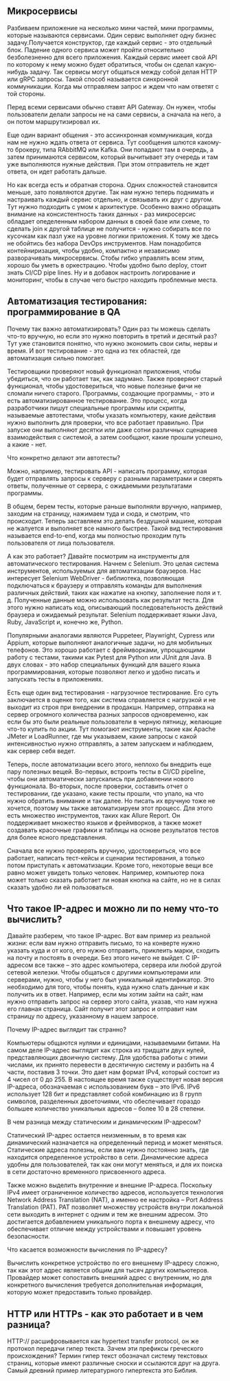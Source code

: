 ## Микросервисы 

Разбиваем приложение на несколько мини частей, мини программы, которые называются сервисами. Один сервис выполняет одну бизнес задачу.Получается конструктор, где каждый сервис - это отдельный блок. Падение одного сервиса может пройти относительно безболезненно для всего приложения. Каждый сервис имеет свой API по которому к нему можно будет обратиться, чтобы он сделал какую-нибудь задачу. Так сервисы могут общаться между собой делая HTTP или gRPC запросы. Такой способ называется синхронной коммуникации. Когда мы отправляем запрос и ждем что нам ответят с той стороны. 

Перед всеми сервисами обычно ставят API Gateway. Он нужен, чтобы пользователи делали запросы не на сами сервисы, а сначала на него, а он потом маршрутизировал их.  

Еще один вариант общения - это ассинхронная коммуникация, когда нам не нужно ждать ответа от сервиса. Тут сообщения шлются какому-то брокеру, типа RAbbitMQ или Kafka. Они попадают там в очередь, а затем принимаются сервисом, который вычитывает эту очередь и там уже выполняются нужные действия. При этом отправитель не ждет ответа, он идет работать дальше. 

Но как всегда есть и обратная сторона. Одних сложностей становится меньше, зато появляются другие. Так нам нужно теперь поднимать и настраивать каждый сервис отдельно, и связывать их друг с другом. Тут нужно подходить с умом к архитектуре. Особенно важно обращать внимание на консистентность таких данных - раз микросерсис обладает опеделенным набором данных в своей базе или схеме, то сделать join к другой таблице не получится - нужно собирать все по кусочкам как пазл уже на уровне логики приложения. К тому же здесь не обойтись без набора DevOps инструментов. Нам понадобится контейниризация, чтобы удобно, компактно и независимо разворачивать микросервисы. Стобы гибко управлять всем этим, хорошо бы уметь в оркестрацию. Чтобы удобно было deploy, стоит знать CI/CD pipe lines. Ну и в добавок настроить логирование и мониторинг, чтобы в случае чего быстро находить проблемные места.


## Автоматизация тестирования: программирование в QA

Почему так важно автоматизировать? Один раз ты можешь сделать что-то вручную, но если это нужно повторить в третий и десятый раз? Тут уже становится понятно, что нужно экономить свои силы, нервы и время. И вот тестирование - это одна из тех областей, где автоматизация сильно помогает.

Тестировщики проверяют новый функционал приложения, чтобы убедиться, что он работает так, как задумано. Также проверяют старый функционал, чтобы удостовериться, что новые полезные фичи не сломали ничего старого. Программы, создающие программы, - это и есть автоматизированное тестирование. Это процесс, когда разработчики пишут специальные программы или скрипты, называемые автотестами, чтобы указать компьютеру, какие действия нужно выполнить для проверки, что все работает правильно. При запуске они выполняют десятки или даже сотни различных сценариев взаимодействия с системой, а затем сообщают, какие прошли успешно, а какие - нет.

Что конкретно делают эти автотесты?

Можно, например, тестировать API - написать программу, которая будет отправлять запросы к серверу с разными параметрами и сверять ответы, полученные от сервера, с ожидаемыми результатами программы.

В общем, берем тесты, которые раньше выполняли вручную, например, заходим на страницу, нажимаем туда и сюда, и смотрим, что происходит. Теперь заставляем это делать бездушной машине, которая не жалуется и выполняет все намного быстрее. Такой вид тестирования называется end-to-end, когда мы полностью проходим путь пользователя от лица пользователя.

А как это работает? Давайте посмотрим на инструменты для автоматического тестирования. Начнем с Selenium. Это целая система инструментов, используемых для автоматизации браузеров. Нас интересует Selenium WebDriver - библиотека, позволяющая подключаться к браузеру и отправлять команды для выполнения различных действий, таких как нажатие на кнопку, заполнение поля и т. д. Полученные данные можно использовать как результат теста. Для этого нужно написать код, описывающий последовательность действий браузера и ожидаемый результат. Selenium поддерживает языки Java, Ruby, JavaScript и, конечно же, Python.

Популярными аналогами являются Puppeteer, Playwright, Cypress или Appium, которые выполняют аналогичные задачи, но для мобильных телефонов. Это хорошо работает с фреймворками, упрощающими работу с тестами, такими как Pytest для Python или JUnit для Java. В двух словах - это набор специальных функций для вашего языка программирования, которые позволяют легко и удобно писать и запускать тесты в приложениях.

Есть еще один вид тестирования - нагрузочное тестирование. Его суть заключается в оценке того, как система справляется с нагрузкой и не выходит из строя при внедрении в продакшн. Например, отправка на сервер огромного количества разных запросов одновременно, как если бы это были реальные пользователи в черную пятницу, желающие что-то купить по акции. Тут помогают инструменты, такие как Apache JMeter и LoadRunner, где мы указываем, какие запросы с какой интенсивностью нужно отправлять, а затем запускаем и наблюдаем, как сервер себя ведет.

Теперь, после автоматизации всего этого, неплохо бы внедрить еще пару полезных вещей. Во-первых, встроить тесты в CI/CD pipeline, чтобы они автоматически запускались при добавлении нового функционала. Во-вторых, после проверки, составить отчет о тестировании, где указано, какие тесты прошли, что упало, на что нужно обратить внимание и так далее. Но писать их вручную тоже не хочется, поэтому мы также автоматизируем этот процесс. Для этого есть множество инструментов, таких как Allure Report. Он поддерживает множество языков и фреймворков, а также может создавать красочные графики и таблицы на основе результатов тестов для более ясного представления.

Сначала все нужно проверять вручную, удостовериться, что все работает, написать тест-кейсы и сценарии тестирования, а только потом приступать к автоматизации. Кроме того, некоторые вещи все равно может увидеть только человек. Например, компьютер пока может только сказать работает ли новая кнопка на сайте, но не в силах сказать удобно ли ей пользоваться. 

## Что такое IP-адрес и можно ли по нему что-то вычислить?

Давайте разберем, что такое IP-адрес. Вот вам пример из реальной жизни: если вам нужно отправить письмо, то на конверте нужно указать куда и от кого, его нужно отправить, приклеить марки, сходить на почту и постоять в очереди. Без этого ничего не выйдет. С IP-адресом все также – это адрес компьютера, сервера или любой другой сетевой железки. Чтобы общаться с другими компьютерами или серверами, нужно, чтобы у него был уникальный идентификатор. Это необходимо для того, чтобы понять, куда нужно слать данные и как получить их в ответ. Например, если мы хотим зайти на сайт, нам нужно отправить запрос на сервер этого сайта, указав, что нам нужна его главная страница. Сайт получит этот запрос и отправит нам страницу по адресу, указанному в нашем запросе.

Почему IP-адрес выглядит так странно?

Компьютеры общаются нулями и единицами, называемыми битами. На самом деле IP-адрес выглядит как строка из тридцати двух нулей, представляющих двоичную систему. Для удобства работы с этими числами, их принято перевести в десятичную систему и разбить на 4 части, поставив 3 точки. Это дает нам формат IPv4, который состоит из 4 чисел от 0 до 255. В настоящее время также существует новая версия IP-адреса, обозначаемая с использованием букв – это IPv6. IPv6 использует 128 бит и представляет собой комбинацию из 8 групп символов, разделенных двоеточиями, что обеспечивает гораздо большее количество уникальных адресов – более 10 в 28 степени.

В чем разница между статическим и динамическим IP-адресом?

Статический IP-адрес остается неизменным, в то время как динамический назначается на определенный период и может меняться. Статические адреса полезны, если вам нужно постоянно знать, где находится определенное устройство в сети. Динамические адреса удобны для пользователей, так как они могут меняться, и для их поиска в сети достаточно временного присвоенного адреса.

Также можно выделить внутренние и внешние IP-адреса. Поскольку IPv4 имеет ограниченное количество адресов, используется технология Network Address Translation (NAT), а именно ее настройка – Port Address Translation (PAT). PAT позволяет множеству устройств внутри локальной сети выходить в интернет с одним и тем же внешним адресом. Это достигается добавлением уникального порта к внешнему адресу, что обеспечивает отличие между устройствами и повышает уровень безопасности.

Что касается возможности вычисления по IP-адресу?

Вычислить конкретное устройство по его внешнему IP-адресу сложно, так как этот адрес является общим для тысяч других компьютеров. Провайдер может сопоставить внешний адрес с внутренним, но для конкретного вычисления требуется дополнительная информация, которую может предоставить только провайдер.

## HTTP или HTTPs - как это работает и в чем разница?

HTTP:// расшифровывается как hypertext transfer protocol, он же протокол передачи гипер текста. Зачем эти префиксы греческого происхождения? 
Термин гипер текст обозначал систему текстовых страниц, которые имеют различные сноски и ссылаются друг на друга. Самый древний пример литературного гипертекста это Библия. 

